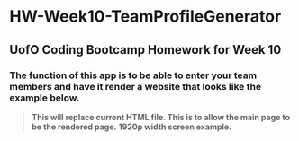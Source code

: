 # HW-Week10-TeamProfileGenerator
## UofO Coding Bootcamp Homework for Week 10

### The function of this app is to be able to enter your team members and have it render a website that looks like the example below. 
> **This will replace current HTML file. This is to allow the main page to be the rendered page.**
> **1920p width screen example.**   

